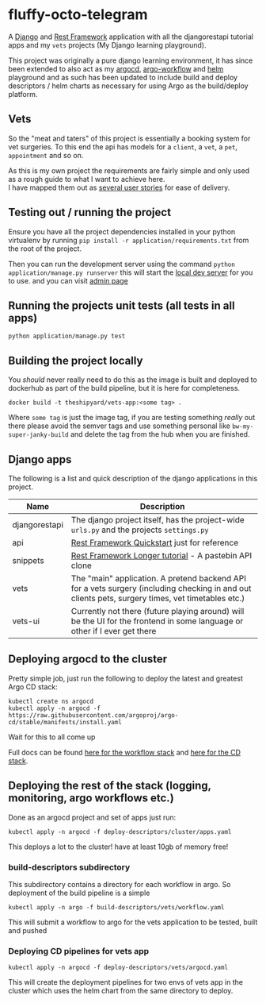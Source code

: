 # fluffy-octo-telegram

A [Django](https://docs.djangoproject.com/en/4.0/) and [Rest Framework](https://www.django-rest-framework.org/)
application with all the djangorestapi tutorial apps and my `vets` projects (My Django learning playground).

This project was originally a pure django learning environment, it has since been extended to also act as my
[argocd](https://argo-cd.readthedocs.io/en/stable/), 
[argo-workflow](https://argoproj.github.io/argo-workflows/) and
[helm](https://helm.sh/) playground and as such has been updated to include build and deploy
descriptors / helm charts as necessary for using Argo as the build/deploy platform. 

## Vets
So the "meat and taters" of this project is essentially a booking system for vet surgeries.  To this end the api has 
models for a `client`, a `vet`, a `pet`, `appointment` and so on.

As this is my own project the requirements are fairly simple and only used as a rough guide to what I want to achieve 
here.  
I have mapped them out as [several user stories](https://github.com/w3s7y/fluffy-octo-telegram/issues?q=label%3Astory) 
for ease of delivery.

## Testing out / running the project
Ensure you have all the project dependencies installed in your python 
virtualenv by running `pip install -r application/requirements.txt` from the root
of the project.

Then you can run the development server using the command `python application/manage.py runserver`
this will start the [local dev server](http://localhost:8000/admin) for you to use.  and you can visit
[admin page](http://localhost:8000/api-auth/login)

## Running the projects unit tests (all tests in all apps)
`python application/manage.py test`

## Building the project locally
You _should_ never really need to do this as the image is built and deployed to dockerhub 
as part of the build pipeline, but it is here for completeness. 
```shell
docker build -t theshipyard/vets-app:<some tag> .
```
Where `some tag` is just the image tag, if you are testing something _really_ out there please avoid the semver tags and 
use something personal like `bw-my-super-janky-build` and delete the tag from the hub when you are finished. 

## Django apps
The following is a list and quick description of the django applications in this project. 

| Name          | Description                                                                                                                                        | 
|---------------|----------------------------------------------------------------------------------------------------------------------------------------------------|
| djangorestapi | The django project itself, has the project-wide `urls.py` and the projects `settings.py`                                                           |
| api           | [Rest Framework Quickstart](https://www.django-rest-framework.org/tutorial/quickstart/) just for reference                                         |
| snippets      | [Rest Framework Longer tutorial](https://www.django-rest-framework.org/tutorial/1-serialization/) - A pastebin API clone                           |
| vets          | The "main" application.  A pretend backend API for a vets surgery (including checking in and out clients pets, surgery times, vet timetables etc.) |
| vets-ui       | Currently not there (future playing around) will be the UI for the frontend in some language or other if I ever get there                          | 

## Deploying argocd to the cluster
Pretty simple job, just run the following to deploy the latest and greatest Argo CD stack: 
```shell
kubectl create ns argocd
kubectl apply -n argocd -f https://raw.githubusercontent.com/argoproj/argo-cd/stable/manifests/install.yaml
```
Wait for this to all come up

Full docs can be found [here for the workflow stack](https://argoproj.github.io/argo-workflows/) and 
[here for the CD stack](https://argo-cd.readthedocs.io/en/stable/).

## Deploying the rest of the stack (logging, monitoring, argo workflows etc.)
Done as an argocd project and set of apps just run:
```shell
kubectl apply -n argocd -f deploy-descriptors/cluster/apps.yaml
```
This deploys a lot to the cluster!  have at least 10gb of memory free!

### build-descriptors subdirectory
This subdirectory contains a directory for each workflow in argo.  So deployment of the build pipeline is a simple
```shell
kubectl apply -n argo -f build-descriptors/vets/workflow.yaml
```
This will submit a workflow to argo for the vets application to be tested, built and pushed 

### Deploying CD pipelines for vets app
```shell
kubectl apply -n argocd -f deploy-descriptors/vets/argocd.yaml
```
This will create the deployment pipelines for two envs of vets app in the cluster which uses the helm chart from the 
same directory to deploy.
